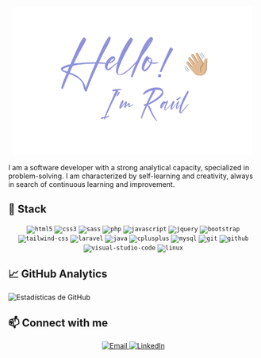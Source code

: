 <p align="center">
  <img src="./assets/github-readme-banner.png" alt="Hello! I'm Raúl" height="300" />
</p>

<p>
I am a software developer with a strong analytical capacity, specialized in problem-solving. I am characterized by self-learning and creativity, always in search of continuous learning and improvement.
</p>

## 🔧 Stack

<p align="center">
  <code><img height="35" src="https://www.w3.org/html/logo/downloads/HTML5_Logo_512.png" alt="html5"></code>
  <code><img height="35" src="https://www.w3.org/Style/CSS/logos/CC.png" alt="css3"></code>
  <code><img height="35" src="https://sass-lang.com/favicon.ico" alt="sass"></code>
  <code><img height="35" src="https://www.php.net/images/logos/new-php-logo.svg" alt="php"></code>
  <code><img height="35" src="https://upload.wikimedia.org/wikipedia/commons/thumb/9/99/Unofficial_JavaScript_logo_2.svg/512px-Unofficial_JavaScript_logo_2.svg.png" alt="javascript"></code>
  <code><img height="35" src="https://jquery.com/favicon.ico" alt="jquery"></code>
  <code><img height="35" src="https://getbootstrap.com/docs/5.1/assets/brand/bootstrap-logo.svg" alt="bootstrap"></code>
  <code><img height="35" src="https://tailwindcss.com/favicon-32x32.png" alt="tailwind-css"></code>
  <code><img height="35" src="https://laravel.com/img/favicon/favicon.ico" alt="laravel"></code>
  <code><img height="35" src="https://www.oracle.com/a/ocom/img/cb71-java-logo.png" alt="java"></code>
  <code><img height="35" src="https://www.pngfind.com/pngs/m/99-995692_c-logo-icon-png-transparent-png.png" alt="cplusplus"></code>
  <code><img height="35" src="https://logoeps.com/wp-content/uploads/2011/03/mysql-logo-vector.png" alt="mysql"></code>
  <code><img height="35" src="https://git-scm.com/images/logos/downloads/Git-Icon-1788C.png" alt="git"></code>
  <code><img height="35" src="https://github.githubassets.com/favicon.ico" alt="github"></code>
  <code><img height="35" src="https://code.visualstudio.com/favicon.ico" alt="visual-studio-code"></code>
  <code><img height="35" src="https://www.kernel.org/theme/images/logos/favicon.png" alt="linux"></code>
</p>



## 📈 GitHub Analytics

<p align="left">
  <img src="https://github-readme-stats.vercel.app/api?username=raulv7z&show_icons=true&theme=radical" alt="Estadísticas de GitHub" />
</p>

## 📫 Connect with me

<p align="center">
  <a href="mailto:rmm0.office@gmail.com">
    <img src="https://img.shields.io/badge/Email-D14836?style=for-the-badge&logo=gmail&logoColor=white" alt="Email" />
  </a>
  <a href="https://linkedin.com/in/tu-perfil">
    <img src="https://img.shields.io/badge/LinkedIn-0077B5?style=for-the-badge&logo=linkedin&logoColor=white" alt="LinkedIn" />
  </a>
</p>
